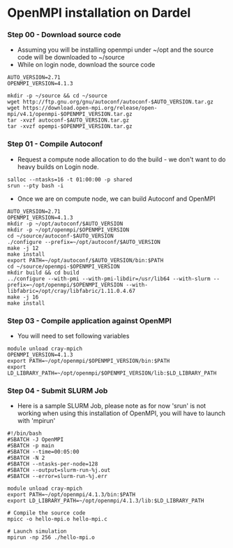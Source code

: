 # OpenMPI installation on Dardel

### Step 00 - Download source code

- Assuming you will be installing openmpi under ~/opt and the source code will be downloaded to ~/source
- While on login node, download the source code

```
AUTO_VERSION=2.71
OPENMPI_VERSION=4.1.3

mkdir -p ~/source && cd ~/source
wget http://ftp.gnu.org/gnu/autoconf/autoconf-$AUTO_VERSION.tar.gz
wget https://download.open-mpi.org/release/open-mpi/v4.1/openmpi-$OPENMPI_VERSION.tar.gz
tar -xvzf autoconf-$AUTO_VERSION.tar.gz
tar -xvzf opempi-$OPENMPI_VERSION.tar.gz
```

### Step 01 - Compile Autoconf

- Request a compute node allocation to do the build - we don't want to do heavy builds on Login node.

```
salloc --ntasks=16 -t 01:00:00 -p shared
srun --pty bash -i
```

- Once we are on compute node, we can build Autoconf and OpenMPI

```
AUTO_VERSION=2.71 
OPENMPI_VERSION=4.1.3
mkdir -p ~/opt/autoconf/$AUTO_VERSION
mkdir -p ~/opt/openmpi/$OPENMPI_VERSION
cd ~/source/autoconf-$AUTO_VERSION
./configure --prefix=~/opt/autoconf/$AUTO_VERSION
make -j 12
make install
export PATH=~/opt/autoconf/$AUTO_VERSION/bin:$PATH
cd ~/source/openmpi-$OPENMPI_VERSION
mkdir build && cd build
../configure --with-pmi --with-pmi-libdir=/usr/lib64 --with-slurm --prefix=~/opt/openmpi/$OPENMPI_VERSION --with-libfabric=/opt/cray/libfabric/1.11.0.4.67
make -j 16
make install
```

### Step 03 - Compile application against OpenMPI
- You will need to set following variables

```
module unload cray-mpich
OPENMPI_VERSION=4.1.3
export PATH=~/opt/openmpi/$OPENMPI_VERSION/bin:$PATH
export LD_LIBRARY_PATH=~/opt/openmpi/$OPENMPI_VERSION/lib:$LD_LIBRARY_PATH
```

### Step 04 - Submit SLURM Job

- Here is a sample SLURM Job, please note as for now 'srun' is not working when using this installation of OpenMPI, you will have to launch with 'mpirun'

```
#!/bin/bash
#SBATCH -J OpenMPI
#SBATCH -p main
#SBATCH --time=00:05:00
#SBATCH -N 2
#SBATCH --ntasks-per-node=128
#SBATCH --output=slurm-run-%j.out
#SBATCH --error=slurm-run-%j.err

module unload cray-mpich
export PATH=~/opt/openmpi/4.1.3/bin:$PATH
export LD_LIBRARY_PATH=~/opt/openmpi/4.1.3/lib:$LD_LIBRARY_PATH

# Compile the source code
mpicc -o hello-mpi.o hello-mpi.c

# Launch simulation
mpirun -np 256 ./hello-mpi.o
```

